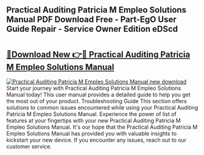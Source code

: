 ## Practical Auditing Patricia M Empleo Solutions Manual PDF Download Free - Part-EgO User Guide Repair - Service Owner Edition eDScd

# <h2><a href="http://bc53951.oget.top/?id=Practical+Auditing+Patricia+M+Empleo+Solutions+Manual">🔗Download New 👉🔴 Practical Auditing Patricia M Empleo Solutions Manual</a></h2>

[![Practical Auditing Patricia M Empleo Solutions Manual new download](https://i.imgur.com/5g1atiW.png)](http://bc53951.oget.top/?id=Practical+Auditing+Patricia+M+Empleo+Solutions+Manual)
Start your journey with Practical Auditing Patricia M Empleo Solutions Manual today! This user manual provides a detailed guide to help you get the most out of your product. Troubleshooting Guide This section offers solutions to common issues encountered while using your Practical Auditing Patricia M Empleo Solutions Manual. Experience the power of list of features at your fingertips with your new Practical Auditing Patricia M Empleo Solutions Manual. It's our hope that the Practical Auditing Patricia M Empleo Solutions Manual has provided you with valuable insights to kickstart your new device. If you encounter any issues, reach out to our customer service.
